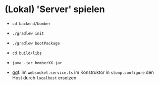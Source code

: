 # (Lokal) 'Server' spielen

* `cd backend/bomber`
* `./gradlew init`
* `./gradlew bootPackage`
* `cd build/libs`
* `java -jar bomberXX.jar`

* ggf. im `websocket.service.ts` im Konstruktor in ``stomp.configure`` den Host durch
``localhost`` ersetzen
